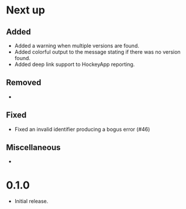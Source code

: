 # Next up

## Added

- Added a warning when multiple versions are found.
- Added colorful output to the message stating if there was no version found.
- Added deep link support to HockeyApp reporting.

## Removed

-

## Fixed

- Fixed an invalid identifier producing a bogus error (#46)

## Miscellaneous

-

# 0.1.0

- Initial release.
